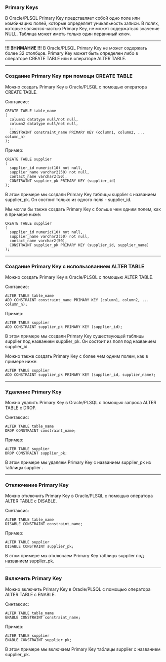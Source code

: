 ### Primary Keys

В Oracle/PLSQL Primary Key представляет собой одно поле или комбинацию полей, 
которые определяет уникальность записи. В полях, которые являются частью Primary Key, 
не может содержаться значение NULL. Таблица может иметь только один первичный ключ.

---
**!!! ВНИМАНИЕ !!!**
В Oracle/PLSQL Primary Key не может содержать более 32 столбцов.
Primary Key может быть определен либо в операторе CREATE TABLE или в операторе ALTER TABLE.

---
### Создание Primary Key при помощи CREATE TABLE

Можно создать Primary Key в Oracle/PLSQL с помощью оператора CREATE TABLE.

Синтаксис:

    CREATE TABLE table_name
    (
      column1 datatype null/not null,
      column2 datatype null/not null,
      ...
      CONSTRAINT constraint_name PRIMARY KEY (column1, column2, ... column_n)
    );

Пример:

    CREATE TABLE supplier
    (
      supplier_id numeric(10) not null,
      supplier_name varchar2(50) not null,
      contact_name varchar2(50),
      CONSTRAINT supplier_pk PRIMARY KEY (supplier_id)
    );

В этом примере мы создали Primary Key таблицы supplier c названием supplier_pk. 
Он состоит только из одного поля - supplier_id.

Мы могли бы также создать Primary Key с больше чем одним полем, как в примере ниже:

    CREATE TABLE supplier
    (
      supplier_id numeric(10) not null,
      supplier_name varchar2(50) not null,
      contact_name varchar2(50),
      CONSTRAINT supplier_pk PRIMARY KEY (supplier_id, supplier_name)
    );

---
### Создание Primary Key с использованием ALTER TABLE

Можно создать Primary Key в Oracle/PLSQL c помощью ALTER TABLE.

Синтаксис:

    ALTER TABLE table_name
    ADD CONSTRAINT constraint_name PRIMARY KEY (column1, column2, ... column_n);

Пример:

    ALTER TABLE supplier
    ADD CONSTRAINT supplier_pk PRIMARY KEY (supplier_id);

В этом примере мы создали Primary Key существующей таблицы supplier под названием supplier_pk. 
Он состоит из поля под названием supplier_id.

Можно также создать Primary Key с более чем одним полем, как в примере ниже:

    ALTER TABLE supplier
    ADD CONSTRAINT supplier_pk PRIMARY KEY (supplier_id, supplier_name);

---
### Удаление Primary Key

Можно удалить Primary Key в Oracle/PLSQL с помощью запроса ALTER TABLE с DROP.

Синтаксис:

    ALTER TABLE table_name
    DROP CONSTRAINT constraint_name;

Пример:

    ALTER TABLE supplier
    DROP CONSTRAINT supplier_pk;

В этом примере мы удаляем Primary Key с названием supplier_pk из таблицы supplier .

---
### Отключение Primary Key

Можно отключить Primary Key в Oracle/PLSQL с помощью оператора ALTER TABLE с DISABLE.

Синтаксис:

    ALTER TABLE table_name
    DISABLE CONSTRAINT constraint_name;

Пример:

    ALTER TABLE supplier
    DISABLE CONSTRAINT supplier_pk;

В этом примере мы отключаем Primary Key таблицы supplier под названием supplier_pk.

---
### Включить Primary Key

Можно включить Primary Key в Oracle/PLSQL с помощью оператора ALTER TABLE с ENABLE.

Синтаксис:

    ALTER TABLE table_name
    ENABLE CONSTRAINT constraint_name;

Пример:

    ALTER TABLE supplier
    ENABLE CONSTRAINT supplier_pk;

В этом примере мы включаем Primary Key таблицы supplier с названием supplier_pk.

